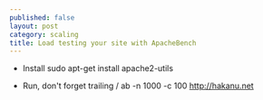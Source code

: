 ```yaml
---
published: false
layout: post
category: scaling
title: Load testing your site with ApacheBench
---
```


* Install 
sudo apt-get install apache2-utils

* Run, don't forget trailing /
ab -n 1000 -c 100 http://hakanu.net